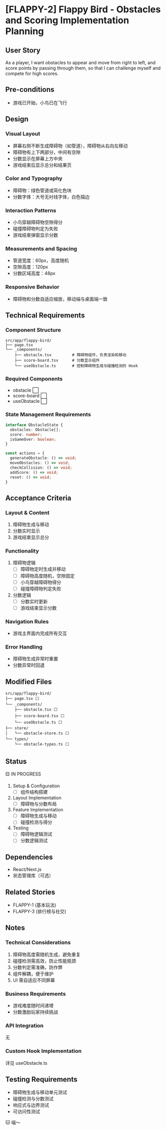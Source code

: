 # [FLAPPY-2] Flappy Bird - Obstacles and Scoring Implementation Planning

## User Story

As a player, I want obstacles to appear and move from right to left, and score points by passing through them, so that I can challenge myself and compete for high scores.

## Pre-conditions
- 游戏已开始，小鸟已在飞行

## Design
### Visual Layout
- 屏幕右侧不断生成障碍物（如管道），障碍物从右向左移动
- 障碍物有上下两部分，中间有空隙
- 分数显示在屏幕上方中央
- 游戏结束后显示总分和结果页

### Color and Typography
- 障碍物：绿色管道或简化色块
- 分数字体：大号无衬线字体，白色描边

### Interaction Patterns
- 小鸟穿越障碍物空隙得分
- 碰撞障碍物判定为失败
- 游戏结束弹窗显示分数

### Measurements and Spacing
- 管道宽度：60px，高度随机
- 空隙高度：120px
- 分数区域高度：48px

### Responsive Behavior
- 障碍物和分数自适应缩放，移动端与桌面端一致

## Technical Requirements
### Component Structure
```
src/app/flappy-bird/
├── page.tsx
└── _components/
    ├── obstacle.tsx         # 障碍物组件，负责渲染和移动
    ├── score-board.tsx      # 分数显示组件
    └── useObstacle.ts       # 控制障碍物生成与碰撞检测的 Hook
```

### Required Components
- obstacle ⬜
- score-board ⬜
- useObstacle ⬜

### State Management Requirements
```typescript
interface ObstacleState {
  obstacles: Obstacle[];
  score: number;
  isGameOver: boolean;
}

const actions = {
  generateObstacle: () => void;
  moveObstacles: () => void;
  checkCollision: () => void;
  addScore: () => void;
  reset: () => void;
}
```

## Acceptance Criteria
### Layout & Content
1. 障碍物生成与移动
2. 分数实时显示
3. 游戏结束显示总分

### Functionality
1. 障碍物逻辑
   - [ ] 障碍物定时生成并移动
   - [ ] 障碍物高度随机，空隙固定
   - [ ] 小鸟穿越障碍物得分
   - [ ] 碰撞障碍物判定失败
2. 分数逻辑
   - [ ] 分数实时更新
   - [ ] 游戏结束显示分数

### Navigation Rules
- 游戏主界面内完成所有交互

### Error Handling
- 障碍物生成异常时重置
- 分数异常时回退

## Modified Files
```
src/app/flappy-bird/
├── page.tsx ⬜
└── _components/
    ├── obstacle.tsx ⬜
    ├── score-board.tsx ⬜
    └── useObstacle.ts ⬜
├── store/
│   └── obstacle-store.ts ⬜
└── types/
    └── obstacle-types.ts ⬜
```

## Status
🟨 IN PROGRESS

1. Setup & Configuration
   - [ ] 组件结构搭建
2. Layout Implementation
   - [ ] 障碍物与分数布局
3. Feature Implementation
   - [ ] 障碍物生成与移动
   - [ ] 碰撞检测与得分
4. Testing
   - [ ] 障碍物逻辑测试
   - [ ] 分数逻辑测试

## Dependencies
- React/Next.js
- 状态管理库（可选）

## Related Stories
- FLAPPY-1 (基本玩法)
- FLAPPY-3 (排行榜与社交)

## Notes
### Technical Considerations
1. 障碍物高度需随机生成，避免重复
2. 碰撞检测需高效，防止性能瓶颈
3. 分数判定需准确，防作弊
4. 组件解耦，便于维护
5. UI 需自适应不同屏幕

### Business Requirements
- 游戏难度随时间递增
- 分数激励玩家持续挑战

### API Integration
无

### Custom Hook Implementation
详见 useObstacle.ts

## Testing Requirements
- 障碍物生成与移动单元测试
- 碰撞检测与分数测试
- 响应式与边界测试
- 可访问性测试

🐱 喵～
